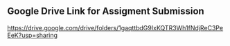 ## Google Drive Link for Assigment Submission

https://drive.google.com/drive/folders/1gaqttbdG9IxKQTR3Wh1fNdjReC3PeEeK?usp=sharing
